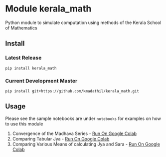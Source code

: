 # Module kerala_math
Python module to simulate computation using methods of the Kerala School of Mathematics

## Install
### Latest Release
`pip install kerala_math`

### Current Development Master
`pip install git+https://github.com/kmadathil/kerala_math.git`

## Usage
Please see the sample notebooks are under `notebooks` for examples on how to use this module
1. Convergence of the Madhava Series - [Run On Google Colab](https://colab.research.google.com/github/kmadathil/kerala_math/blob/master/notebooks/Convergence%20of%20the%20Madhava%20Series.ipynb)
2. Comparing Tabular Jya - [Run On Google Colab](https://colab.research.google.com/github/kmadathil/kerala_math/blob/master/notebooks/Computing%20Tabular%20Sines.ipynb)
3. Comparing Various Means of calculating Jya and Sara - [Run On Google Colab](https://colab.research.google.com/github/kmadathil/kerala_math/blob/master/notebooks/Jya%20Series.ipynb)
